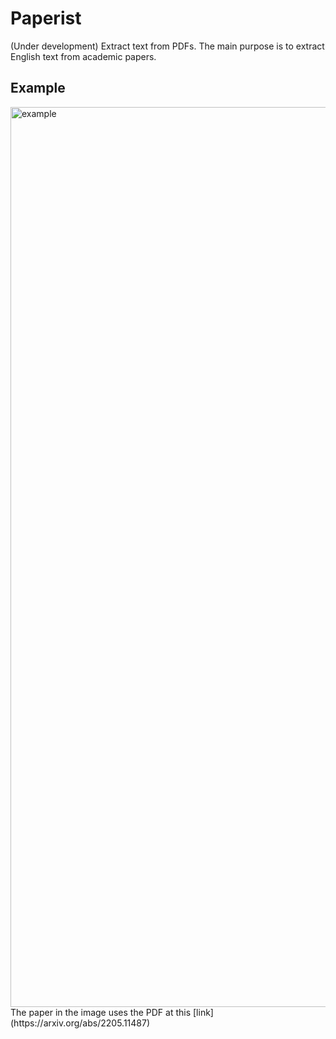 # Paperist
(Under development) Extract text from PDFs. The main purpose is to extract English text from academic papers.

## Example
<img width="1440" alt="example" src="https://user-images.githubusercontent.com/55102558/182418635-19d2c09d-512b-45e1-b32a-ef074db14867.png">
The paper in the image uses the PDF at this [link](https://arxiv.org/abs/2205.11487)
